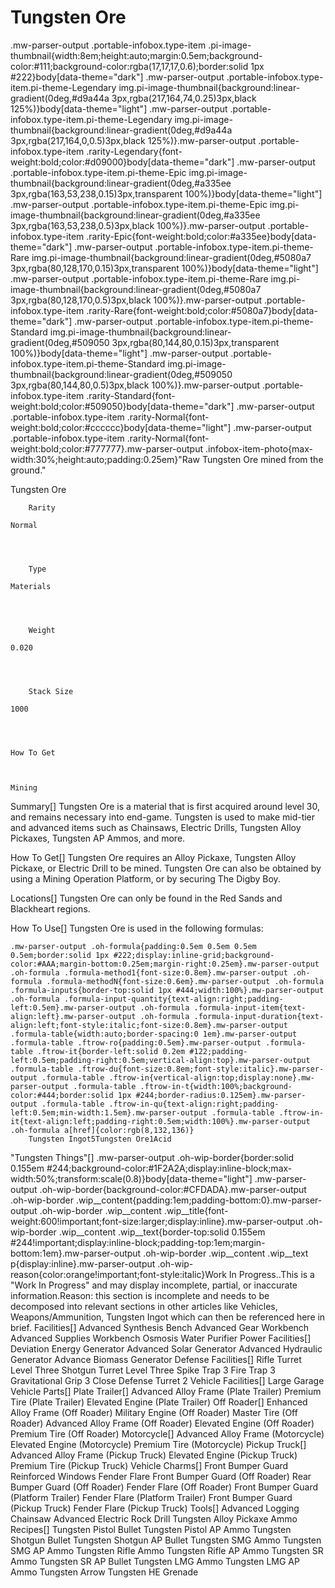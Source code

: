 # Tungsten Ore

.mw-parser-output .portable-infobox.type-item .pi-image-thumbnail{width:8em;height:auto;margin:0.5em;background-color:#111;background-color:rgba(17,17,17,0.6);border:solid 1px #222}body[data-theme="dark"] .mw-parser-output .portable-infobox.type-item.pi-theme-Legendary img.pi-image-thumbnail{background:linear-gradient(0deg,#d9a44a 3px,rgba(217,164,74,0.25)3px,black 125%)}body[data-theme="light"] .mw-parser-output .portable-infobox.type-item.pi-theme-Legendary img.pi-image-thumbnail{background:linear-gradient(0deg,#d9a44a 3px,rgba(217,164,0,0.5)3px,black 125%)}.mw-parser-output .portable-infobox.type-item .rarity-Legendary{font-weight:bold;color:#d09000}body[data-theme="dark"] .mw-parser-output .portable-infobox.type-item.pi-theme-Epic img.pi-image-thumbnail{background:linear-gradient(0deg,#a335ee 3px,rgba(163,53,238,0.15)3px,transparent 100%)}body[data-theme="light"] .mw-parser-output .portable-infobox.type-item.pi-theme-Epic img.pi-image-thumbnail{background:linear-gradient(0deg,#a335ee 3px,rgba(163,53,238,0.5)3px,black 100%)}.mw-parser-output .portable-infobox.type-item .rarity-Epic{font-weight:bold;color:#a335ee}body[data-theme="dark"] .mw-parser-output .portable-infobox.type-item.pi-theme-Rare img.pi-image-thumbnail{background:linear-gradient(0deg,#5080a7 3px,rgba(80,128,170,0.15)3px,transparent 100%)}body[data-theme="light"] .mw-parser-output .portable-infobox.type-item.pi-theme-Rare img.pi-image-thumbnail{background:linear-gradient(0deg,#5080a7 3px,rgba(80,128,170,0.5)3px,black 100%)}.mw-parser-output .portable-infobox.type-item .rarity-Rare{font-weight:bold;color:#5080a7}body[data-theme="dark"] .mw-parser-output .portable-infobox.type-item.pi-theme-Standard img.pi-image-thumbnail{background:linear-gradient(0deg,#509050 3px,rgba(80,144,80,0.15)3px,transparent 100%)}body[data-theme="light"] .mw-parser-output .portable-infobox.type-item.pi-theme-Standard img.pi-image-thumbnail{background:linear-gradient(0deg,#509050 3px,rgba(80,144,80,0.5)3px,black 100%)}.mw-parser-output .portable-infobox.type-item .rarity-Standard{font-weight:bold;color:#509050}body[data-theme="dark"] .mw-parser-output .portable-infobox.type-item .rarity-Normal{font-weight:bold;color:#cccccc}body[data-theme="light"] .mw-parser-output .portable-infobox.type-item .rarity-Normal{font-weight:bold;color:#777777}.mw-parser-output .infobox-item-photo{max-width:30%;height:auto;padding:0.25em}"Raw Tungsten Ore mined from the ground."

Tungsten Ore


	
		
		
	
	


	

	
		Rarity
	
	Normal



	
		Type
	
	Materials



	
		Weight
	
	0.020



	
		Stack Size
	
	1000




	How To Get


	
	Mining




 	 	 	 		 			 		 		 		 	 
Summary[]
Tungsten Ore is a material that is first acquired around level 30, and remains necessary into end-game. Tungsten is used to make mid-tier and advanced items such as Chainsaws, Electric Drills, Tungsten Alloy Pickaxes, Tungsten AP Ammos, and more.

How To Get[]
Tungsten Ore requires an Alloy Pickaxe, Tungsten Alloy Pickaxe, or Electric Drill to be mined. Tungsten Ore can also be obtained by using a Mining Operation Platform, or by securing The Digby Boy.

Locations[]
Tungsten Ore can only be found in the Red Sands and Blackheart regions.

How To Use[]
Tungsten Ore is used in the following formulas:

	.mw-parser-output .oh-formula{padding:0.5em 0.5em 0.5em 0.5em;border:solid 1px #222;display:inline-grid;background-color:#AAA;margin-bottom:0.25em;margin-right:0.25em}.mw-parser-output .oh-formula .formula-method1{font-size:0.8em}.mw-parser-output .oh-formula .formula-methodN{font-size:0.6em}.mw-parser-output .oh-formula .formula-inputs{border-top:solid 1px #444;width:100%}.mw-parser-output .oh-formula .formula-input-quantity{text-align:right;padding-left:0.5em}.mw-parser-output .oh-formula .formula-input-item{text-align:left}.mw-parser-output .oh-formula .formula-input-duration{text-align:left;font-style:italic;font-size:0.8em}.mw-parser-output .formula-table{width:auto;border-spacing:0 1em}.mw-parser-output .formula-table .ftrow-ro{padding:0.5em}.mw-parser-output .formula-table .ftrow-it{border-left:solid 0.2em #122;padding-left:0.5em;padding-right:0.5em;vertical-align:top}.mw-parser-output .formula-table .ftrow-du{font-size:0.8em;font-style:italic}.mw-parser-output .formula-table .ftrow-in{vertical-align:top;display:none}.mw-parser-output .formula-table .ftrow-in-t{width:100%;background-color:#444;border:solid 1px #244;border-radius:0.125em}.mw-parser-output .formula-table .ftrow-in-qu{text-align:right;padding-left:0.5em;min-width:1.5em}.mw-parser-output .formula-table .ftrow-in-it{text-align:left;padding-right:0.5em;width:100%}.mw-parser-output .oh-formula a[href]{color:rgb(8,132,136)}
		Tungsten Ingot5Tungsten Ore1Acid
	
"Tungsten Things"[]
.mw-parser-output .oh-wip-border{border:solid 0.155em #244;background-color:#1F2A2A;display:inline-block;max-width:50%;transform:scale(0.8)}body[data-theme="light"] .mw-parser-output .oh-wip-border{background-color:#CFDADA}.mw-parser-output .oh-wip-border .wip__content{padding:1em;padding-bottom:0}.mw-parser-output .oh-wip-border .wip__content .wip__title{font-weight:600!important;font-size:larger;display:inline}.mw-parser-output .oh-wip-border .wip__content .wip__text{border-top:solid 0.155em #244!important;display:inline-block;padding-top:1em;margin-bottom:1em}.mw-parser-output .oh-wip-border .wip__content .wip__text p{display:inline}.mw-parser-output .oh-wip-reason{color:orange!important;font-style:italic}Work In Progress..This is a "Work In Progress" and may display incomplete, partial, or inaccurate information.Reason: this section is incomplete and needs to be decomposed into relevant sections in other articles like Vehicles, Weapons/Ammunition, Tungsten Ingot which can then be referenced here in brief.
Facilities[]
Advanced Synthesis Bench
Advanced Gear Workbench
Advanced Supplies Workbench
Osmosis Water Purifier
Power Facilities[]
Deviation Energy Generator
Advanced Solar Generator
Advanced Hydraulic Generator
Advance Biomass Generator
Defense Facilities[]
Rifle Turret Level Three
Shotgun Turret Level Three
Spike Trap 3
Fire Trap 3
Gravitational Grip 3
Close Defense Turret 2
Vehicle Facilities[]
Large Garage
Vehicle Parts[]
Plate Trailer[]
Advanced Alloy Frame (Plate Trailer)
Premium Tire (Plate Trailer)
Elevated Engine (Plate Trailer)
Off Roader[]
Enhanced Alloy Frame (Off Roader)
Military Engine (Off Roader)
Master Tire (Off Roader)
Advanced Alloy Frame (Off Roader)
Elevated Engine (Off Roader)
Premium Tire (Off Roader)
Motorcycle[]
Advanced Alloy Frame (Motorcycle)
Elevated Engine (Motorcycle)
Premium Tire (Motorcycle)
Pickup Truck[]
Advanced Alloy Frame (Pickup Truck)
Elevated Engine (Pickup Truck)
Premium Tire (Pickup Truck)
Vehicle Charms[]
Front Bumper Guard
Reinforced Windows
Fender Flare
Front Bumper Guard (Off Roader)
Rear Bumper Guard (Off Roader)
Fender Flare (Off Roader)
Front Bumper Guard (Platform Trailer)
Fender Flare (Platform Trailer)
Front Bumper Guard (Pickup Truck)
Fender Flare (Pickup Truck)
Tools[]
Advanced Logging Chainsaw
Advanced Electric Rock Drill
Tungsten Alloy Pickaxe
Ammo Recipes[]
Tungsten Pistol Bullet
Tungsten Pistol AP Ammo
Tungsten Shotgun Bullet
Tungsten Shotgun AP Bullet
Tungsten SMG Ammo
Tungsten SMG AP Ammo
Tungsten Rifle Ammo
Tungsten Rifle AP Ammo
Tungsten SR Ammo
Tungsten SR AP Bullet
Tungsten LMG  Ammo
Tungsten LMG  AP Ammo
Tungsten Arrow
Tungsten HE Grenade
